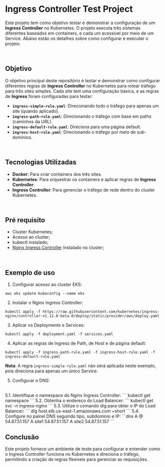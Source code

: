 
# Ingress Controller Test Project

Este projeto tem como objetivo testar e demonstrar a configuração de um **Ingress Controller** no Kubernetes. O projeto executa três sistemas diferentes baseados em containers, e cada um acessível por meio de um Service. Abaixo estão os detalhes sobre como configurar e executar o projeto.

</br>

## Objetivo

O objetivo principal deste repositório é testar e demonstrar como configurar diferentes regras de **Ingress Controller** no Kubernetes para rotear tráfego para três sites simples. Cada site tem uma configuração básica, e as regras de **Ingress** foram configuradas para testar:

- **`ingress-simple-rule.yaml`**: Direcionando todo o tráfego para apenas um site (quando aplicado).
- **`ingress-path-rule.yaml`**: Direcionando o tráfego com base em paths (caminhos da URL).
- **`ingress-default-rule.yaml`**: Direciona para uma página default.
- **`ingress-host-rule.yaml`**: Direcionando o tráfego por meio de sub-domínios.


</br>

## Tecnologias Utilizadas

- **Docker**: Para criar containers dos três sites.
- **Kubernetes**: Para orquestrar os containers e aplicar regras de **Ingress Controller**.
- **Ingress Controller**: Para gerenciar o tráfego de rede dentro do cluster Kubernetes.


</br>

## Pré requisito
- Cluster Kubernetes;
- Acesso ao cluster;
- kubectl instalado;
- [Nginx Ingress Controller](https://kubernetes.github.io/ingress-nginx/deploy/) instalado no cluster;


<br>

## Exemplo de uso

1. Configurar acesso ao cluster EKS:
```
aws eks update-kubeconfig --name eks
```

2. Instalar o Nginx Ingress Controller:
```
kubectl apply -f https://raw.githubusercontent.com/kubernetes/ingress-nginx/controller-v1.12.0-beta.0/deploy/static/provider/aws/deploy.yaml
```

3. Aplicar os Deployments e Services:
```
kubectl apply -f deployment.yaml -f services.yaml
```

4. Aplicar as regras de Ingress de Path, de Host e de página default:
```
kubectl apply -f ingress-path-rule.yaml -f ingress-host-rule.yaml -f ingress-default-rule.yaml
```
**Nota**: A regra `ingress-simple-rule.yaml` não será aplicada neste exemplo, pois direciona para apenas um único Service.

5. Configurar o DNS:
<br>
    5.1. Identifique o namespace do Nginx Ingress Controller:
    ```
    kubectl get namespace
    ```
    5.2. Obtenha o endereço do Load Balancer:
    ```
    kubectl get svc -n ingress-nginx
    ```
    5.3. Utilize o comando dig para obter o IP do Load Balancer:
    ```
    dig host.elb.us-east-1.amazonaws.com +short
    ```
    5.4. Configure no painel DNS seguindo tipo, subdomínio e IP:
    ```dns
    A @ 54.87.51.157
    A site1 54.87.51.157
    A site2 54.87.51.157
    ```
<br>

## Conclusão
Este projeto fornece um ambiente de teste para configurar e entender como o Ingress Controller funciona no Kubernetes e direciona o tráfego, permitindo a criação de regras flexíveis para gerenciar as requisições.